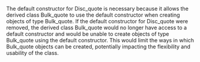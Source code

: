 The default constructor for Disc_quote is necessary because it allows the derived class Bulk_quote to use the default constructor when creating objects of type Bulk_quote. If the default constructor for Disc_quote were removed, the derived class Bulk_quote would no longer have access to a default constructor and would be unable to create objects of type Bulk_quote using the default constructor. This would limit the ways in which Bulk_quote objects can be created, potentially impacting the flexibility and usability of the class.